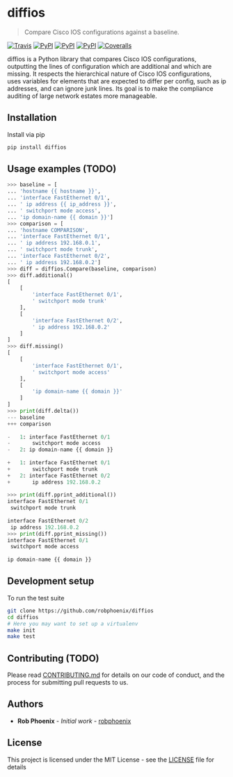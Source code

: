 # diffios

> Compare Cisco IOS configurations against a baseline.

[![Travis](https://img.shields.io/travis/robphoenix/diffios.svg?style=flat-square)](https://travis-ci.org/robphoenix/diffios)
[![PyPI](https://img.shields.io/pypi/v/diffios.svg?style=flat-square)](https://pypi.python.org/pypi/diffios)
[![PyPI](https://img.shields.io/pypi/pyversions/diffios.svg?style=flat-square)](https://pypi.python.org/pypi/diffios)
[![PyPI](https://img.shields.io/pypi/status/diffios.svg?style=flat-square)](ttps://pypi.python.org/pypi/diffios)
[![Coveralls](https://img.shields.io/coveralls/robphoenix/diffios.svg?style=flat-square)](https://coveralls.io/github/robphoenix/diffios?branch=master)

diffios is a Python library that compares Cisco IOS configurations, outputting
the lines of configuration which are additional and which are missing. It
respects the hierarchical nature of Cisco IOS configurations, uses variables
for elements that are expected to differ per config, such as ip addresses, and
can ignore junk lines. Its goal is to make the compliance auditing of large
network estates more manageable.

## Installation

Install via pip

```sh
pip install diffios
```

## Usage examples (TODO)

```python
>>> baseline = [
... 'hostname {{ hostname }}',
... 'interface FastEthernet 0/1',
... ' ip address {{ ip_address }}',
... ' switchport mode access',
... 'ip domain-name {{ domain }}']
>>> comparison = [
... 'hostname COMPARISON',
... 'interface FastEthernet 0/1',
... ' ip address 192.168.0.1',
... ' switchport mode trunk',
... 'interface FastEthernet 0/2',
... ' ip address 192.168.0.2']
>>> diff = diffios.Compare(baseline, comparison)
>>> diff.additional()
[
    [
        'interface FastEthernet 0/1',
        ' switchport mode trunk'
    ],
    [
        'interface FastEthernet 0/2',
        ' ip address 192.168.0.2'
    ]
]
>>> diff.missing()
[
    [
        'interface FastEthernet 0/1',
        ' switchport mode access'
    ],
    [
        'ip domain-name {{ domain }}'
    ]
]
>>> print(diff.delta())
--- baseline
+++ comparison
 
-   1: interface FastEthernet 0/1
-       switchport mode access
-   2: ip domain-name {{ domain }}
 
+   1: interface FastEthernet 0/1
+       switchport mode trunk
+   2: interface FastEthernet 0/2
+       ip address 192.168.0.2
 
>>> print(diff.pprint_additional())
interface FastEthernet 0/1
 switchport mode trunk
 
interface FastEthernet 0/2
 ip address 192.168.0.2
>>> print(diff.pprint_missing())
interface FastEthernet 0/1
 switchport mode access
 
ip domain-name {{ domain }}
```

## Development setup

To run the test suite

```sh
git clone https://github.com/robphoenix/diffios
cd diffios
# Here you may want to set up a virtualenv
make init
make test
```

## Contributing (TODO)

Please read [CONTRIBUTING.md]() for details on our code of conduct, and the process for submitting pull requests to us.

## Authors

* **Rob Phoenix** - *Initial work* - [robphoenix](https://robphoenix.com)

## License

This project is licensed under the MIT License - see the [LICENSE](LICENSE) file for details
